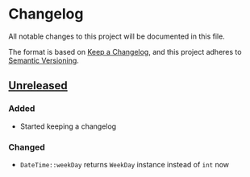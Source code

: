 # Changelog

All notable changes to this project will be documented in this file.

The format is based on [Keep a Changelog](https://keepachangelog.com/en/1.0.0/),
and this project adheres to [Semantic Versioning](https://semver.org/spec/v2.0.0.html).

## [Unreleased]

### Added

- Started keeping a changelog

### Changed

- `DateTime::weekDay` returns `WeekDay` instance instead of `int` now

[Unreleased]: https://github.com/novuso/common/compare/master...develop
